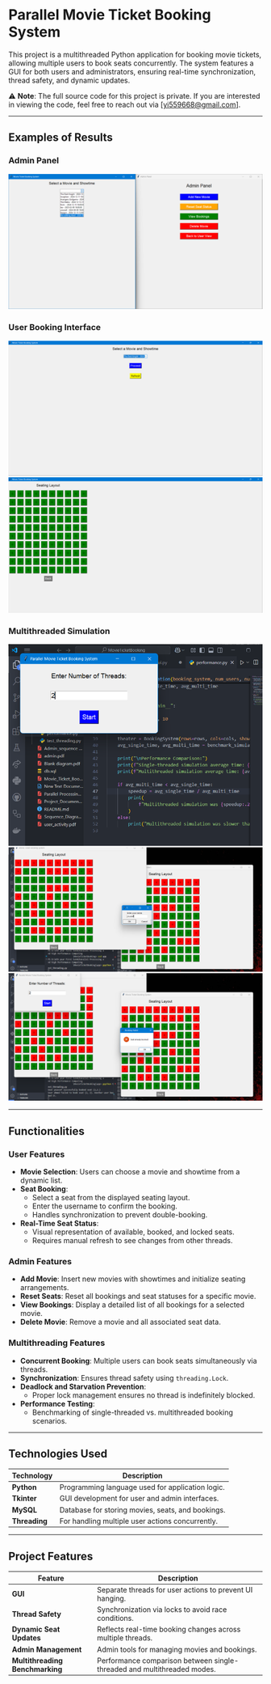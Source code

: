 # Parallel Movie Ticket Booking System

This project is a multithreaded Python application for booking movie tickets, allowing multiple users to book seats concurrently. The system features a GUI for both users and administrators, ensuring real-time synchronization, thread safety, and dynamic updates.

⚠️ **Note**: The full source code for this project is private. If you are interested in viewing the code, feel free to reach out via [yi559668@gmail.com].

---

## Examples of Results

### Admin Panel

![Admin Panel](./Screenshots/Screenshot_(498).png)

### User Booking Interface

![User Interface](./Screenshots/Screenshot_(496).png)
![User Interface](./Screenshots/Screenshot_(497).png)

### Multithreaded Simulation

![Multithreading](./Screenshots/Screenshot_(499).png)
![Multithreading](./Screenshots/Screenshot_(500).png)
![Multithreading](./Screenshots/Screenshot_(501).png)

---

## Functionalities

### User Features
- **Movie Selection**: Users can choose a movie and showtime from a dynamic list.
- **Seat Booking**:
  - Select a seat from the displayed seating layout.
  - Enter the username to confirm the booking.
  - Handles synchronization to prevent double-booking.
- **Real-Time Seat Status**:
  - Visual representation of available, booked, and locked seats.
  - Requires manual refresh to see changes from other threads.

### Admin Features
- **Add Movie**: Insert new movies with showtimes and initialize seating arrangements.
- **Reset Seats**: Reset all bookings and seat statuses for a specific movie.
- **View Bookings**: Display a detailed list of all bookings for a selected movie.
- **Delete Movie**: Remove a movie and all associated seat data.

### Multithreading Features
- **Concurrent Booking**: Multiple users can book seats simultaneously via threads.
- **Synchronization**: Ensures thread safety using `threading.Lock`.
- **Deadlock and Starvation Prevention**:
  - Proper lock management ensures no thread is indefinitely blocked.
- **Performance Testing**:
  - Benchmarking of single-threaded vs. multithreaded booking scenarios.

---

## Technologies Used

| Technology       | Description                                            |
|-------------------|--------------------------------------------------------|
| **Python**       | Programming language used for application logic.       |
| **Tkinter**      | GUI development for user and admin interfaces.         |
| **MySQL**        | Database for storing movies, seats, and bookings.      |
| **Threading**    | For handling multiple user actions concurrently.       |

---

## Project Features

| Feature                          | Description                                                             |
|----------------------------------|-------------------------------------------------------------------------|
| **GUI**                          | Separate threads for user actions to prevent UI hanging.                |
| **Thread Safety**                | Synchronization via locks to avoid race conditions.                     |
| **Dynamic Seat Updates**         | Reflects real-time booking changes across multiple threads.             |
| **Admin Management**             | Admin tools for managing movies and bookings.                           |
| **Multithreading Benchmarking**  | Performance comparison between single-threaded and multithreaded modes. |

